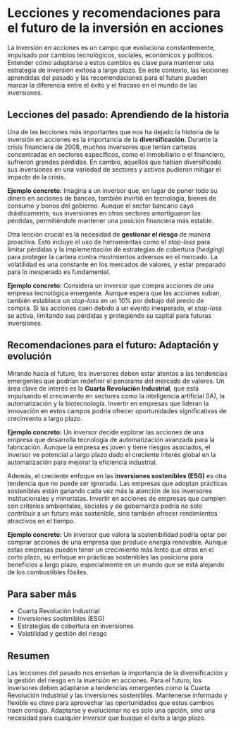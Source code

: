 # Lecciones y recomendaciones para el futuro de la inversión en acciones

La inversión en acciones es un campo que evoluciona constantemente, impulsado por cambios tecnológicos, sociales, económicos y políticos. Entender cómo adaptarse a estos cambios es clave para mantener una estrategia de inversión exitosa a largo plazo. En este contexto, las lecciones aprendidas del pasado y las recomendaciones para el futuro pueden marcar la diferencia entre el éxito y el fracaso en el mundo de las inversiones.

## Lecciones del pasado: Aprendiendo de la historia

Una de las lecciones más importantes que nos ha dejado la historia de la inversión en acciones es la importancia de la **diversificación**. Durante la crisis financiera de 2008, muchos inversores que tenían carteras concentradas en sectores específicos, como el inmobiliario o el financiero, sufrieron grandes pérdidas. En cambio, aquellos que habían diversificado sus inversiones en una variedad de sectores y activos pudieron mitigar el impacto de la crisis. 

**Ejemplo concreto:** Imagina a un inversor que, en lugar de poner todo su dinero en acciones de bancos, también invirtió en tecnología, bienes de consumo y bonos del gobierno. Aunque el sector bancario cayó drásticamente, sus inversiones en otros sectores amortiguaron las pérdidas, permitiéndole mantener una posición financiera más estable.

Otra lección crucial es la necesidad de **gestionar el riesgo** de manera proactiva. Esto incluye el uso de herramientas como el *stop-loss* para limitar pérdidas y la implementación de estrategias de cobertura (*hedging*) para proteger la cartera contra movimientos adversos en el mercado. La volatilidad es una constante en los mercados de valores, y estar preparado para lo inesperado es fundamental.

**Ejemplo concreto:** Considera un inversor que compra acciones de una empresa tecnológica emergente. Aunque espera que las acciones suban, también establece un *stop-loss* en un 10% por debajo del precio de compra. Si las acciones caen debido a un evento inesperado, el *stop-loss* se activa, limitando sus pérdidas y protegiendo su capital para futuras inversiones.

## Recomendaciones para el futuro: Adaptación y evolución

Mirando hacia el futuro, los inversores deben estar atentos a las tendencias emergentes que podrían redefinir el panorama del mercado de valores. Un área clave de interés es la **Cuarta Revolución Industrial**, que está impulsando el crecimiento en sectores como la inteligencia artificial (IA), la automatización y la biotecnología. Invertir en empresas que lideran la innovación en estos campos podría ofrecer oportunidades significativas de crecimiento a largo plazo.

**Ejemplo concreto:** Un inversor decide explorar las acciones de una empresa que desarrolla tecnología de automatización avanzada para la fabricación. Aunque la empresa es joven y tiene riesgos asociados, el inversor ve potencial a largo plazo dado el creciente interés global en la automatización para mejorar la eficiencia industrial.

Además, el creciente enfoque en las **inversiones sostenibles (ESG)** es otra tendencia que no puede ser ignorada. Las empresas que adoptan prácticas sostenibles están ganando cada vez más la atención de los inversores institucionales y minoristas. Invertir en acciones de empresas que cumplen con criterios ambientales, sociales y de gobernanza podría no solo contribuir a un futuro más sostenible, sino también ofrecer rendimientos atractivos en el tiempo.

**Ejemplo concreto:** Un inversor que valora la sostenibilidad podría optar por comprar acciones de una empresa que produce energía renovable. Aunque estas empresas pueden tener un crecimiento más lento que otras en el corto plazo, su enfoque en prácticas sostenibles las posiciona para beneficios a largo plazo, especialmente en un mundo que se está alejando de los combustibles fósiles.

## Para saber más

- Cuarta Revolución Industrial
- Inversiones sostenibles (ESG)
- Estrategias de cobertura en inversiones
- Volatilidad y gestión del riesgo

## Resumen

Las lecciones del pasado nos enseñan la importancia de la diversificación y la gestión del riesgo en la inversión en acciones. Para el futuro, los inversores deben adaptarse a tendencias emergentes como la Cuarta Revolución Industrial y las inversiones sostenibles. Mantenerse informado y flexible es clave para aprovechar las oportunidades que estos cambios traen consigo. Adaptarse y evolucionar no es solo una opción, sino una necesidad para cualquier inversor que busque el éxito a largo plazo.